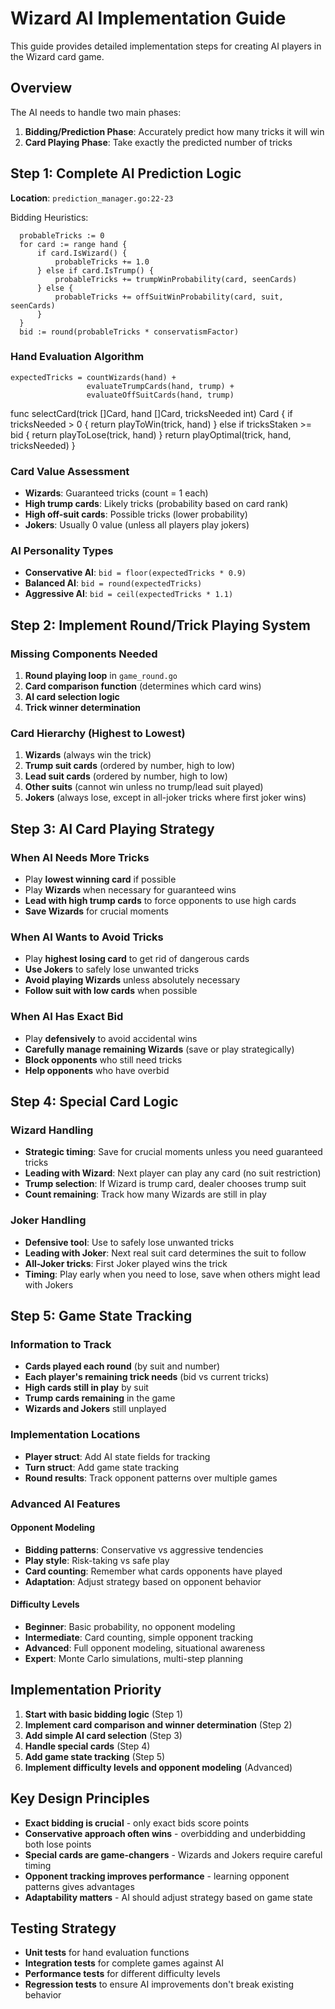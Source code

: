 # Wizard AI Implementation Guide

This guide provides detailed implementation steps for creating AI players in the Wizard card game.

## Overview

The AI needs to handle two main phases:
1. **Bidding/Prediction Phase**: Accurately predict how many tricks it will win
2. **Card Playing Phase**: Take exactly the predicted number of tricks

## Step 1: Complete AI Prediction Logic

**Location**: `prediction_manager.go:22-23`

Bidding Heuristics:
```  // Pseudo-logic for bidding
  probableTricks := 0
  for card := range hand {
      if card.IsWizard() {
          probableTricks += 1.0
      } else if card.IsTrump() {
          probableTricks += trumpWinProbability(card, seenCards)
      } else {
          probableTricks += offSuitWinProbability(card, suit, seenCards)
      }
  }
  bid := round(probableTricks * conservatismFactor)
```
### Hand Evaluation Algorithm

```
expectedTricks = countWizards(hand) + 
                 evaluateTrumpCards(hand, trump) + 
                 evaluateOffSuitCards(hand, trump)
```
 func selectCard(trick []Card, hand []Card, tricksNeeded int) Card {
      if tricksNeeded > 0 {
          return playToWin(trick, hand)
      } else if tricksStaken >= bid {
          return playToLose(trick, hand)
      }
      return playOptimal(trick, hand, tricksNeeded)
  }


### Card Value Assessment

- **Wizards**: Guaranteed tricks (count = 1 each)
- **High trump cards**: Likely tricks (probability based on card rank)
- **High off-suit cards**: Possible tricks (lower probability)
- **Jokers**: Usually 0 value (unless all players play jokers)

### AI Personality Types

- **Conservative AI**: `bid = floor(expectedTricks * 0.9)`
- **Balanced AI**: `bid = round(expectedTricks)`
- **Aggressive AI**: `bid = ceil(expectedTricks * 1.1)`

## Step 2: Implement Round/Trick Playing System

### Missing Components Needed

1. **Round playing loop** in `game_round.go`
2. **Card comparison function** (determines which card wins)
3. **AI card selection logic**
4. **Trick winner determination**

### Card Hierarchy (Highest to Lowest)

1. **Wizards** (always win the trick)
2. **Trump suit cards** (ordered by number, high to low)
3. **Lead suit cards** (ordered by number, high to low)
4. **Other suits** (cannot win unless no trump/lead suit played)
5. **Jokers** (always lose, except in all-joker tricks where first joker wins)

## Step 3: AI Card Playing Strategy

### When AI Needs More Tricks

- Play **lowest winning card** if possible
- Play **Wizards** when necessary for guaranteed wins
- **Lead with high trump cards** to force opponents to use high cards
- **Save Wizards** for crucial moments

### When AI Wants to Avoid Tricks

- Play **highest losing card** to get rid of dangerous cards
- **Use Jokers** to safely lose unwanted tricks
- **Avoid playing Wizards** unless absolutely necessary
- **Follow suit with low cards** when possible

### When AI Has Exact Bid

- Play **defensively** to avoid accidental wins
- **Carefully manage remaining Wizards** (save or play strategically)
- **Block opponents** who still need tricks
- **Help opponents** who have overbid

## Step 4: Special Card Logic

### Wizard Handling

- **Strategic timing**: Save for crucial moments unless you need guaranteed tricks
- **Leading with Wizard**: Next player can play any card (no suit restriction)
- **Trump selection**: If Wizard is trump card, dealer chooses trump suit
- **Count remaining**: Track how many Wizards are still in play

### Joker Handling

- **Defensive tool**: Use to safely lose unwanted tricks
- **Leading with Joker**: Next real suit card determines the suit to follow
- **All-Joker tricks**: First Joker played wins the trick
- **Timing**: Play early when you need to lose, save when others might lead with Jokers

## Step 5: Game State Tracking

### Information to Track

- **Cards played each round** (by suit and number)
- **Each player's remaining trick needs** (bid vs current tricks)
- **High cards still in play** by suit
- **Trump cards remaining** in the game
- **Wizards and Jokers** still unplayed

### Implementation Locations

- **Player struct**: Add AI state fields for tracking
- **Turn struct**: Add game state tracking
- **Round results**: Track opponent patterns over multiple games

### Advanced AI Features

#### Opponent Modeling

- **Bidding patterns**: Conservative vs aggressive tendencies
- **Play style**: Risk-taking vs safe play
- **Card counting**: Remember what cards opponents have played
- **Adaptation**: Adjust strategy based on opponent behavior

#### Difficulty Levels

- **Beginner**: Basic probability, no opponent modeling
- **Intermediate**: Card counting, simple opponent tracking  
- **Advanced**: Full opponent modeling, situational awareness
- **Expert**: Monte Carlo simulations, multi-step planning

## Implementation Priority

1. **Start with basic bidding logic** (Step 1)
2. **Implement card comparison and winner determination** (Step 2)
3. **Add simple AI card selection** (Step 3)
4. **Handle special cards** (Step 4)
5. **Add game state tracking** (Step 5)
6. **Implement difficulty levels and opponent modeling** (Advanced)

## Key Design Principles

- **Exact bidding is crucial** - only exact bids score points
- **Conservative approach often wins** - overbidding and underbidding both lose points
- **Special cards are game-changers** - Wizards and Jokers require careful timing
- **Opponent tracking improves performance** - learning opponent patterns gives advantages
- **Adaptability matters** - AI should adjust strategy based on game state

## Testing Strategy

- **Unit tests** for hand evaluation functions
- **Integration tests** for complete games against AI
- **Performance tests** for different difficulty levels
- **Regression tests** to ensure AI improvements don't break existing behavior